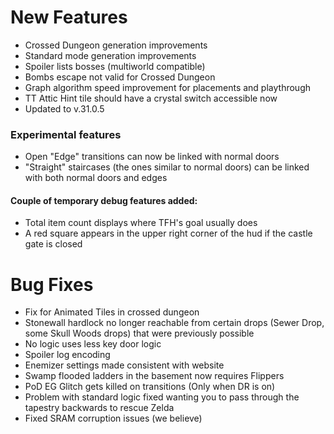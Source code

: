 # New Features

* Crossed Dungeon generation improvements
* Standard mode generation improvements
* Spoiler lists bosses (multiworld compatible)
* Bombs escape not valid for Crossed Dungeon
* Graph algorithm speed improvement for placements and playthrough
* TT Attic Hint tile should have a crystal switch accessible now
* Updated to v.31.0.5

### Experimental features

* Open "Edge" transitions can now be linked with normal doors
* "Straight" staircases (the ones similar to normal doors) can be linked with both normal doors and edges

#### Couple of temporary debug features added:

* Total item count displays where TFH's goal usually does
* A red square appears in the upper right corner of the hud if the castle gate is closed      

# Bug Fixes

* Fix for Animated Tiles in crossed dungeon
* Stonewall hardlock no longer reachable from certain drops (Sewer Drop, some Skull Woods drops) that were previously possible
* No logic uses less key door logic
* Spoiler log encoding
* Enemizer settings made consistent with website
* Swamp flooded ladders in the basement now requires Flippers
* PoD EG Glitch gets killed on transitions (Only when DR is on)
* Problem with standard logic fixed wanting you to pass through the tapestry backwards to rescue Zelda
* Fixed SRAM corruption issues (we believe)
